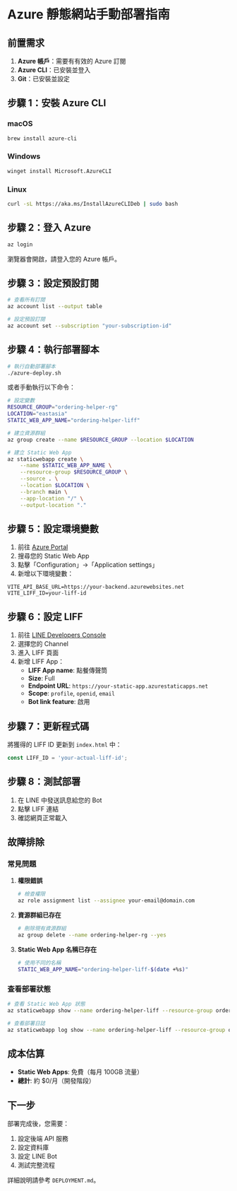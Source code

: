 # Azure 靜態網站手動部署指南

## 前置需求

1. **Azure 帳戶**：需要有有效的 Azure 訂閱
2. **Azure CLI**：已安裝並登入
3. **Git**：已安裝並設定

## 步驟 1：安裝 Azure CLI

### macOS
```bash
brew install azure-cli
```

### Windows
```bash
winget install Microsoft.AzureCLI
```

### Linux
```bash
curl -sL https://aka.ms/InstallAzureCLIDeb | sudo bash
```

## 步驟 2：登入 Azure

```bash
az login
```

瀏覽器會開啟，請登入您的 Azure 帳戶。

## 步驟 3：設定預設訂閱

```bash
# 查看所有訂閱
az account list --output table

# 設定預設訂閱
az account set --subscription "your-subscription-id"
```

## 步驟 4：執行部署腳本

```bash
# 執行自動部署腳本
./azure-deploy.sh
```

或者手動執行以下命令：

```bash
# 設定變數
RESOURCE_GROUP="ordering-helper-rg"
LOCATION="eastasia"
STATIC_WEB_APP_NAME="ordering-helper-liff"

# 建立資源群組
az group create --name $RESOURCE_GROUP --location $LOCATION

# 建立 Static Web App
az staticwebapp create \
    --name $STATIC_WEB_APP_NAME \
    --resource-group $RESOURCE_GROUP \
    --source . \
    --location $LOCATION \
    --branch main \
    --app-location "/" \
    --output-location "."
```

## 步驟 5：設定環境變數

1. 前往 [Azure Portal](https://portal.azure.com)
2. 搜尋您的 Static Web App
3. 點擊「Configuration」→「Application settings」
4. 新增以下環境變數：

```
VITE_API_BASE_URL=https://your-backend.azurewebsites.net
VITE_LIFF_ID=your-liff-id
```

## 步驟 6：設定 LIFF

1. 前往 [LINE Developers Console](https://developers.line.biz/)
2. 選擇您的 Channel
3. 進入 LIFF 頁面
4. 新增 LIFF App：
   - **LIFF App name**: 點餐傳聲筒
   - **Size**: Full
   - **Endpoint URL**: `https://your-static-app.azurestaticapps.net`
   - **Scope**: `profile`, `openid`, `email`
   - **Bot link feature**: 啟用

## 步驟 7：更新程式碼

將獲得的 LIFF ID 更新到 `index.html` 中：

```javascript
const LIFF_ID = 'your-actual-liff-id';
```

## 步驟 8：測試部署

1. 在 LINE 中發送訊息給您的 Bot
2. 點擊 LIFF 連結
3. 確認網頁正常載入

## 故障排除

### 常見問題

1. **權限錯誤**
   ```bash
   # 檢查權限
   az role assignment list --assignee your-email@domain.com
   ```

2. **資源群組已存在**
   ```bash
   # 刪除現有資源群組
   az group delete --name ordering-helper-rg --yes
   ```

3. **Static Web App 名稱已存在**
   ```bash
   # 使用不同的名稱
   STATIC_WEB_APP_NAME="ordering-helper-liff-$(date +%s)"
   ```

### 查看部署狀態

```bash
# 查看 Static Web App 狀態
az staticwebapp show --name ordering-helper-liff --resource-group ordering-helper-rg

# 查看部署日誌
az staticwebapp log show --name ordering-helper-liff --resource-group ordering-helper-rg
```

## 成本估算

- **Static Web Apps**: 免費（每月 100GB 流量）
- **總計**: 約 $0/月（開發階段）

## 下一步

部署完成後，您需要：

1. 設定後端 API 服務
2. 設定資料庫
3. 設定 LINE Bot
4. 測試完整流程

詳細說明請參考 `DEPLOYMENT.md`。 